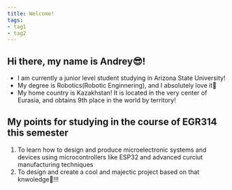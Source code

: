 ```yaml
---
title: Welcome!
tags:
- tag1
- tag2
---
```


## Hi there, my name is Andrey😎!
* I am currently a junior level student studying in Arizona State University!
* My degree is Robotics(Robotic Enginnering), and I absolutely love it🦾
* My home country is Kazakhstan! It is located in the very center of Eurasia, and obtains 9th place in the world by territory!

## My points for studying in the course of EGR314 this semester
1. To learn how to design and produce microelectronic systems and devices using microcontrollers like ESP32 and advanced curciut manufacturing techniques
2. To design and create a cool and majectic project based on that knwoledge🤩!!!